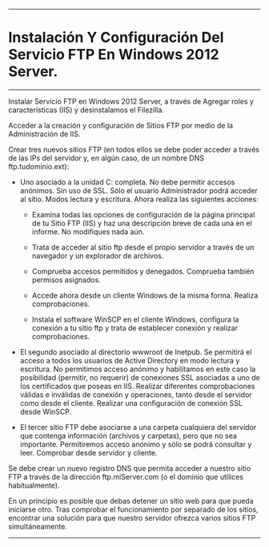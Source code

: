 ___

# **Instalación Y Configuración Del Servicio FTP En Windows 2012 Server.**

---

Instalar Servicio FTP en Windows 2012 Server, a través de Agregar roles y características (IIS) y desinstalamos el Filezilla.

Acceder a la creación y configuración de Sitios FTP por medio de la Administración de IIS.

Crear tres nuevos sitios FTP (en todos ellos se debe poder acceder a través de las IPs del servidor y, en algún caso, de un nombre DNS ftp.tudominio.ext):

  * Uno asociado a la unidad C: completa. No debe permitir accesos anónimos. Sin uso de SSL. Sólo el usuario Administrador podrá acceder al sitio. Modos lectura y escritura.  Ahora realiza las siguientes acciones:

    * Examina todas las opciones de configuración de la página principal de tu Sitio FTP (IIS) y haz una descripción breve de cada una en el informe. No modifiques nada aún.

    * Trata de acceder al sitio ftp desde el propio servidor a través de un navegador y un explorador de archivos.

    * Comprueba accesos permitidos y denegados. Comprueba también permisos asignados.

    * Accede ahora desde un cliente Windows de la misma forma. Realiza comprobaciones.

    * Instala el software WinSCP en el cliente Windows, configura la conexión a tu sitio ftp y trata de establecer conexión y realizar comprobaciones.

  * El segundo asociado al directorio wwwroot de Inetpub. Se permitirá el acceso a todos los usuarios de Active Directory en modo lectura y escritura. No permitimos acceso anónimo y habilitamos en este caso la posibilidad (permitir, no requerir) de conexiones SSL asociadas a uno de los certificados que poseas en IIS. Realizar diferentes comprobaciones válidas e inválidas de conexión y operaciones, tanto desde el servidor como desde el cliente. Realizar una configuración de conexión SSL desde WinSCP.

  * El tercer sitio FTP debe asociarse a una carpeta cualquiera del servidor que contenga información (archivos y carpetas), pero que no sea importante. Permitiremos acceso anónimo y sólo se podrá consultar y leer. Comprobar desde servidor y cliente.

Se debe crear un nuevo registro DNS que permita acceder a nuestro sitio FTP a través de la dirección ftp.miServer.com (o el dominio que utilices habitualmente).

En un principio es posible que debas detener un sitio web para que pueda iniciarse otro. Tras comprobar el funcionamiento por separado de los sitios, encontrar una solución para que nuestro servidor ofrezca varios sitios FTP simultáneamente.

---
